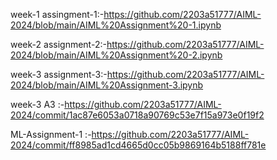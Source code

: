 week-1 assingment-1:-https://github.com/2203a51777/AIML-2024/blob/main/AIML%20Assignment%20-1.ipynb

week-2 assignment-2:-https://github.com/2203a51777/AIML-2024/blob/main/AIML%20Assignment%20-2.ipynb

week-3 assignment-3:-https://github.com/2203a51777/AIML-2024/blob/main/AIML%20Assignment-3.ipynb

week-3 A3 :-https://github.com/2203a51777/AIML-2024/commit/1ac87e6053a0718a90769c53e7f15a973e0f19f2

ML-Assignment-1 :-https://github.com/2203a51777/AIML-2024/commit/ff8985ad1cd4665d0cc05b9869164b5188ff781e

